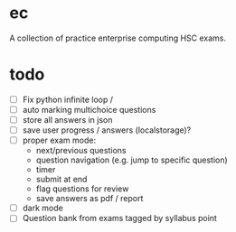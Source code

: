 # ec
A collection of practice enterprise computing HSC exams.

# todo
- [ ] Fix python infinite loop /
- [ ] auto marking multichoice questions
- [ ] store all answers in json
- [ ] save user progress / answers (localstorage)?
- [ ] proper exam mode:
   *  next/previous questions
   *  question navigation (e.g. jump to specific question)
   *  timer
   *  submit at end
   *  flag questions for review
   *  save answers as pdf / report
- [ ] dark mode
- [ ] Question bank from exams tagged by syllabus point
